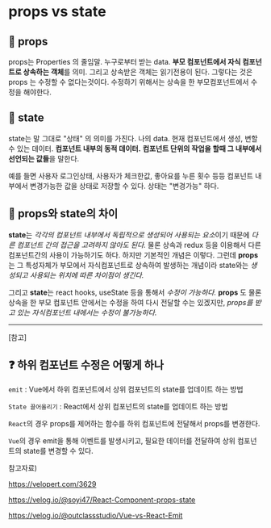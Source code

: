 # props vs state

## 🔎 props

props는 Properties 의 줄임말. 누구로부터 받는 data. **부모 컴포넌트에서 자식 컴포넌트로 상속하는 객체**를 의미.
그리고 상속받은 객체는 읽기전용이 된다. 그렇다는 것은 props 는 수정할 수 없다는것이다. 수정하기 위해서는
상속을 한 부모컴포넌트에서 수정을 해야한다.



## 🔎 state

state는 말 그대로 "상태" 의 의미를 가진다. 나의 data. 현재 컴포넌트에서 생성, 변할 수 있는 데이터. **컴포넌트 내부의 동적 데이터.** **컴포넌트 단위의 작업을 할때 그 내부에서 선언되는 값들**을 말한다. 

예를 들면 사용자 로그인상태, 사용자가 체크한값, 좋아요를 누른 횟수 등등 컴포넌트 내부에서
변경가능한 값을 상태로 저장할 수 있다. 상태는 "변경가능" 하다.



## 🔎  props와 state의 차이

**state**는 *각각의 컴포넌트 내부에서 독립적으로 생성되어 사용되는 요소*이기 때문에 *다른 컴포넌트 간의 접근을*
*고려하지 않아도 된다.* 물론 상속과 redux 등을 이용해서 다른 컴포넌트간의 사용이 가능하기도 하다. 하지만
기본적인 개념은 이렇다. 그런데 **props**는 그 특성자체가 부모에서 자식컴포넌트로 상속하여 발생하는 개념이라
state와는 *생성되고 사용되는 위치에 따른 차이점이 생긴다.*

그리고 **state**는 react hooks, useState 등을 통해서 *수정이 가능하다.* **props** 도 물론 상속을 한 부모 컴포넌트 안에서는 수정을 하여 다시 전달할 수는 있겠지만, *props를 받고 있는 자식컴포넌트 내에서는 수정이 불가능하다.*



---



[참고] 

## ❓ 하위 컴포넌트 수정은 어떻게 하나

`emit` : Vue에서 하위 컴포넌트에서 상위 컴포넌트의 state를 업데이트 하는 방법

`State 끌어올리기` : React에서 상위 컴포넌트의 state를 업데이트 하는 방법

`React`의 경우 props를 제어하는 함수를 하위 컴포넌트에 전달해서 props를 변경한다.

`Vue`의 경우 emit을 통해 이벤트를 발생시키고, 필요한 데이터를 전달하여 상위 컴포넌트의 state를 변경할 수 있다.





참고자료)

https://velopert.com/3629

https://velog.io/@soyi47/React-Component-props-state

https://velog.io/@outclassstudio/Vue-vs-React-Emit